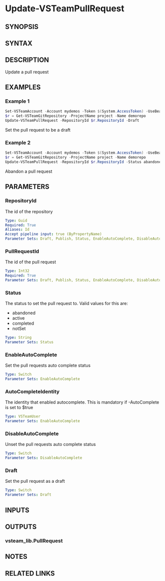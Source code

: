 <!-- #include "./common/header.md" -->

# Update-VSTeamPullRequest

## SYNOPSIS

<!-- #include "./synopsis/Update-VSTeamPullRequest.md" -->

## SYNTAX

## DESCRIPTION

Update a pull request

## EXAMPLES

### Example 1

```powershell
Set-VSTeamAccount -Account mydemos -Token $(System.AccessToken) -UseBearerToken
$r = Get-VSTeamGitRepository -ProjectName project -Name demorepo
Update-VSTeamPullRequest -RepositoryId $r.RepositoryId -Draft
```

Set the pull request to be a draft

### Example 2

```powershell
Set-VSTeamAccount -Account mydemos -Token $(System.AccessToken) -UseBearerToken
$r = Get-VSTeamGitRepository -ProjectName project -Name demorepo
Update-VSTeamPullRequest -RepositoryId $r.RepositoryId -Status abandoned
```

Abandon a pull request

## PARAMETERS

### RepositoryId

The id of the repository

```yaml
Type: Guid
Required: True
Aliases: Id
Accept pipeline input: true (ByPropertyName)
Parameter Sets: Draft, Publish, Status, EnableAutoComplete, DisableAutoComplete
```

### PullRequestId

The id of the pull request

```yaml
Type: Int32
Required: True
Parameter Sets: Draft, Publish, Status, EnableAutoComplete, DisableAutoComplete
```

### Status

The status to set the pull request to. Valid values for this are:

- abandoned
- active
- completed
- notSet

```yaml
Type: String
Parameter Sets: Status
```

### EnableAutoComplete

Set the pull requests auto complete status

```yaml
Type: Switch
Parameter Sets: EnableAutoComplete
```

### AutoCompleteIdentity

The identity that enabled autocomplete. This is mandatory if -AutoComplete is set to $true

```yaml
Type: VSTeamUser
Parameter Sets: EnableAutoComplete
```

### DisableAutoComplete

Unset the pull requests auto complete status

```yaml
Type: Switch
Parameter Sets: DisableAutoComplete
```

### Draft

Set the pull request as a draft

```yaml
Type: Switch
Parameter Sets: Draft
```

<!-- #include "./params/forcegroup.md" -->

## INPUTS

## OUTPUTS

### vsteam_lib.PullRequest

## NOTES

<!-- #include "./common/prerequisites.md" -->

## RELATED LINKS

